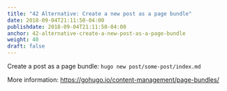 ```yaml
---
title: "42 Alternative: Create a new post as a page bundle"
date: 2018-09-04T21:11:50-04:00
publishdate: 2018-09-04T21:11:50-04:00
anchor: 42-alternative-create-a-new-post-as-a-page-bundle
weight: 40
draft: false
---
```


Create a post as a page bundle: `hugo new post/some-post/index.md`

More information: https://gohugo.io/content-management/page-bundles/
